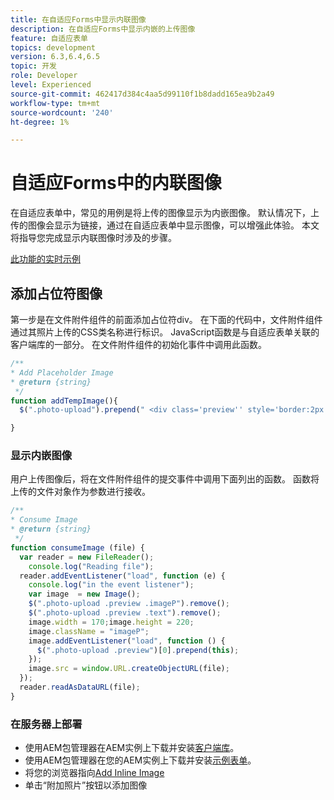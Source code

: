 ```yaml
---
title: 在自适应Forms中显示内联图像
description: 在自适应Forms中显示内嵌的上传图像
feature: 自适应表单
topics: development
version: 6.3,6.4,6.5
topic: 开发
role: Developer
level: Experienced
source-git-commit: 462417d384c4aa5d99110f1b8dadd165ea9b2a49
workflow-type: tm+mt
source-wordcount: '240'
ht-degree: 1%

---
```



# 自适应Forms中的内联图像

在自适应表单中，常见的用例是将上传的图像显示为内嵌图像。 默认情况下，上传的图像会显示为链接，通过在自适应表单中显示图像，可以增强此体验。 本文将指导您完成显示内联图像时涉及的步骤。

[此功能的实时示例](https://forms.enablementadobe.com/content/samples/samples.html?query=0#collapse1)

## 添加占位符图像

第一步是在文件附件组件的前面添加占位符div。 在下面的代码中，文件附件组件通过其照片上传的CSS类名称进行标识。 JavaScript函数是与自适应表单关联的客户端库的一部分。 在文件附件组件的初始化事件中调用此函数。

```javascript
/**
* Add Placeholder Image
* @return {string} 
 */
function addTempImage(){
  $(".photo-upload").prepend(" <div class='preview'' style='border:2px solid;height:225px;width:175px;text-align:center'><br><br><div class='text'>3.5mm * 4.5mm<br>2Mb max<br>Min 600dpi</div></div><br>");

}
```

### 显示内嵌图像

用户上传图像后，将在文件附件组件的提交事件中调用下面列出的函数。 函数将上传的文件对象作为参数进行接收。

```javascript
/**
* Consume Image
* @return {string} 
 */
function consumeImage (file) {
  var reader = new FileReader();
    console.log("Reading file");
  reader.addEventListener("load", function (e) {
    console.log("in the event listener");
    var image  = new Image();
    $(".photo-upload .preview .imageP").remove();
    $(".photo-upload .preview .text").remove();
    image.width = 170;image.height = 220;
    image.className = "imageP";
    image.addEventListener("load", function () {
      $(".photo-upload .preview")[0].prepend(this);
    });
    image.src = window.URL.createObjectURL(file);
  });
  reader.readAsDataURL(file); 
}
```

### 在服务器上部署

* 使用AEM包管理器在AEM实例上下载并安装[客户端库](assets/inline-image-client-library.zip)。
* 使用AEM包管理器在您的AEM实例上下载并安装[示例表单](assets/inline-image-af.zip)。
* 将您的浏览器指向[Add Inline Image](http://localhost:4502/content/dam/formsanddocuments/addinlineimage/jcr:content?wcmmode=disabled)
* 单击“附加照片”按钮以添加图像